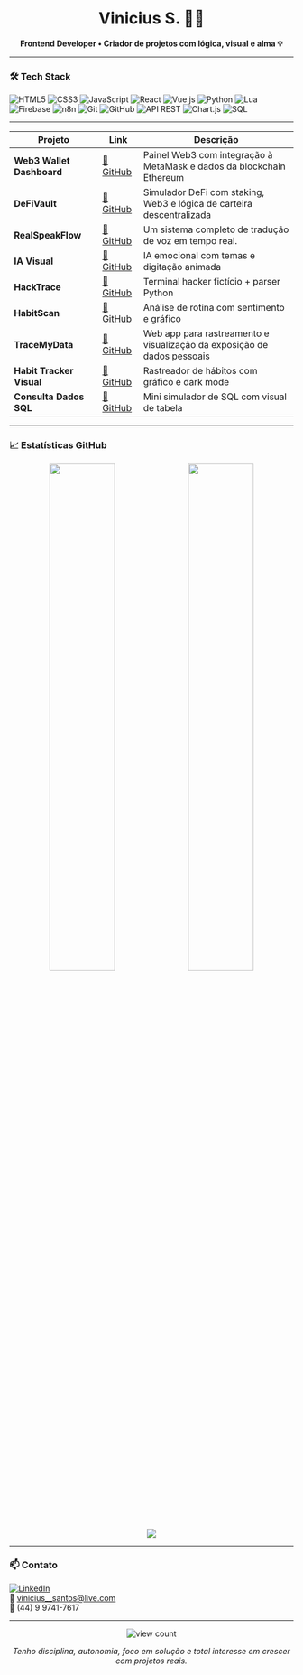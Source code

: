 <h1 align="center">Vinicius S. 👨‍💻</h1>

<p align="center">
  <b>Frontend Developer • Criador de projetos com lógica, visual e alma 💡</b>
</p>

---

### 🛠️ Tech Stack

![HTML5](https://img.shields.io/badge/HTML5-E34F26?style=for-the-badge&logo=html5&logoColor=white)
![CSS3](https://img.shields.io/badge/CSS3-1572B6?style=for-the-badge&logo=css3&logoColor=white)
![JavaScript](https://img.shields.io/badge/JavaScript-F7DF1E?style=for-the-badge&logo=javascript&logoColor=black)
![React](https://img.shields.io/badge/React-20232A?style=for-the-badge&logo=react&logoColor=61DAFB)
![Vue.js](https://img.shields.io/badge/Vue.js-35495E?style=for-the-badge&logo=vue.js&logoColor=4FC08D)
![Python](https://img.shields.io/badge/Python-3776AB?style=for-the-badge&logo=python&logoColor=white)
![Lua](https://img.shields.io/badge/Lua-000080?style=for-the-badge&logo=lua&logoColor=white)
![Firebase](https://img.shields.io/badge/Firebase-FFA611?style=for-the-badge&logo=firebase&logoColor=black)
![n8n](https://img.shields.io/badge/n8n-A1265D?style=for-the-badge&logo=n8n&logoColor=white)
![Git](https://img.shields.io/badge/Git-F05032?style=for-the-badge&logo=git&logoColor=white)
![GitHub](https://img.shields.io/badge/GitHub-181717?style=for-the-badge&logo=github&logoColor=white)
![API REST](https://img.shields.io/badge/API%20REST-6DB33F?style=for-the-badge&logo=serverless&logoColor=white)
![Chart.js](https://img.shields.io/badge/Chart.js-F5788D?style=for-the-badge&logo=chartdotjs&logoColor=white)
![SQL](https://img.shields.io/badge/SQL-336791?style=for-the-badge&logo=postgresql&logoColor=white)

---


| Projeto                   | Link                                                                 | Descrição                                                               |
| ------------------------- | -------------------------------------------------------------------- | ----------------------------------------------------------------------- |
| **Web3 Wallet Dashboard** | [🔗 GitHub](https://github.com/vinicius030303/web3-wallet-dashboard) | Painel Web3 com integração à MetaMask e dados da blockchain Ethereum    |
| **DeFiVault**             | [🔗 GitHub](https://github.com/vinicius030303/defivault)             | Simulador DeFi com staking, Web3 e lógica de carteira descentralizada   |
| **RealSpeakFlow**         | [🔗 GitHub](https://github.com/vinicius030303/RealSpeakFlow)         | Um sistema completo de tradução de voz em tempo real.                   |
| **IA Visual**             | [🔗 GitHub](https://github.com/vinicius030303/ia-visual-respostas)   | IA emocional com temas e digitação animada                              |
| **HackTrace**             | [🔗 GitHub](https://github.com/vinicius030303/hacktrace)             | Terminal hacker fictício + parser Python                                |
| **HabitScan**             | [🔗 GitHub](https://github.com/vinicius030303/habit-scan)            | Análise de rotina com sentimento e gráfico                              |
| **TraceMyData**           | [🔗 GitHub](https://github.com/vinicius030303/tracemydata)           | Web app para rastreamento e visualização da exposição de dados pessoais |
| **Habit Tracker Visual**  | [🔗 GitHub](https://github.com/vinicius030303/habit-tracker-visual)  | Rastreador de hábitos com gráfico e dark mode                           |
| **Consulta Dados SQL**    | [🔗 GitHub](https://github.com/vinicius030303/consulta-dados-sql)    | Mini simulador de SQL com visual de tabela                              |


---

### 📈 Estatísticas GitHub

<p align="center">
  <img width="48%" src="https://github-readme-stats.vercel.app/api?username=vinicius030303&show_icons=true&theme=tokyonight" />
  <img width="48%" src="https://github-readme-streak-stats.herokuapp.com/?user=vinicius030303&theme=tokyonight"/>
</p>

<p align="center">
  <img src="https://github-readme-stats.vercel.app/api/top-langs/?username=vinicius030303&layout=compact&theme=tokyonight" />
</p>

---

### 📫 Contato

[![LinkedIn](https://img.shields.io/badge/-LinkedIn-0077B5?style=flat-square&logo=linkedin&logoColor=white)](https://linkedin.com/in/vinicius-front)  
📧 vinicius__santos@live.com  
📱 (44) 9 9741-7617

---

<p align="center">
  <img src="https://komarev.com/ghpvc/?username=vinicius030303&label=Profile+Views&color=blueviolet&style=flat" alt="view count"/>
</p>

<p align="center"><i>Tenho disciplina, autonomia, foco em solução e total interesse em crescer com projetos reais.</i></p>
